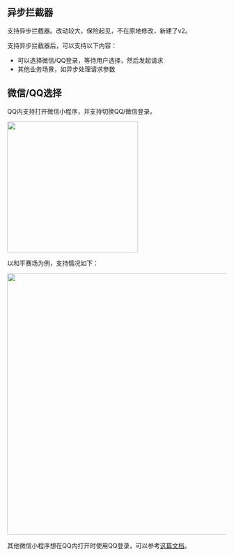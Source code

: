 ## 异步拦截器

支持异步拦截器。改动较大，保险起见，不在原地修改，新建了v2。

支持异步拦截器后，可以支持以下内容：

- 可以选择微信/QQ登录，等待用户选择，然后发起请求
- 其他业务场景，如异步处理请求参数

## 微信/QQ选择

QQ内支持打开微信小程序，并支持切换QQ/微信登录。

<img src="https://mike-1255355338.cos.ap-guangzhou.myqcloud.com/article/2025/6/own_mike_Xk6JWtGSyQZnmfin.jpg" width="300">

以和平赛场为例，支持情况如下：

<img src="https://mike-1255355338.cos.ap-guangzhou.myqcloud.com/article/2025/6/own_mike_ZYsdcknsmAAezzKH.png" width="600">

其他微信小程序想在QQ内打开时使用QQ登录，可以参考[这篇文档](https://doc.w.qq.com/doc/w3_AQQARgb8AOsUIV9oM3SQTG0ERPg9D?scode=AJEAIQdfAAoJXvYs45AcMAiQYjAHA)。
